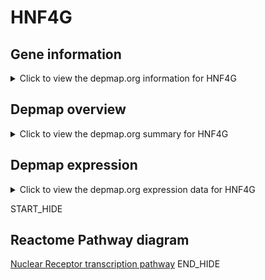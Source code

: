 <h1>HNF4G</h1>

<h2>Gene information</h2>
<details>
  <summary>Click to view the depmap.org information for HNF4G</summary>
  <iframe src="https://depmap.org/portal/gene/HNF4G?tab=about" style="border:none;width:100%;height:800px"></iframe>
</details>

<h2>Depmap overview</h2>
<details>
  <summary>Click to view the depmap.org summary for HNF4G</summary>
  <iframe src="https://depmap.org/portal/gene/HNF4G?tab=overview" style="border:none;width:100%;height:800px"></iframe>
</details>

<h2>Depmap expression</h2>
<details>
  <summary>Click to view the depmap.org expression data for HNF4G</summary>
  <iframe src="https://depmap.org/portal/gene/HNF4G?tab=characterization" style="border:none;width:100%;height:800px"></iframe>
</details>


START_HIDE
<h2>Reactome Pathway diagram</h2>
<a href="https://reactome.org/PathwayBrowser/#/R-HSA-383280">Nuclear Receptor transcription pathway</a>
END_HIDE


